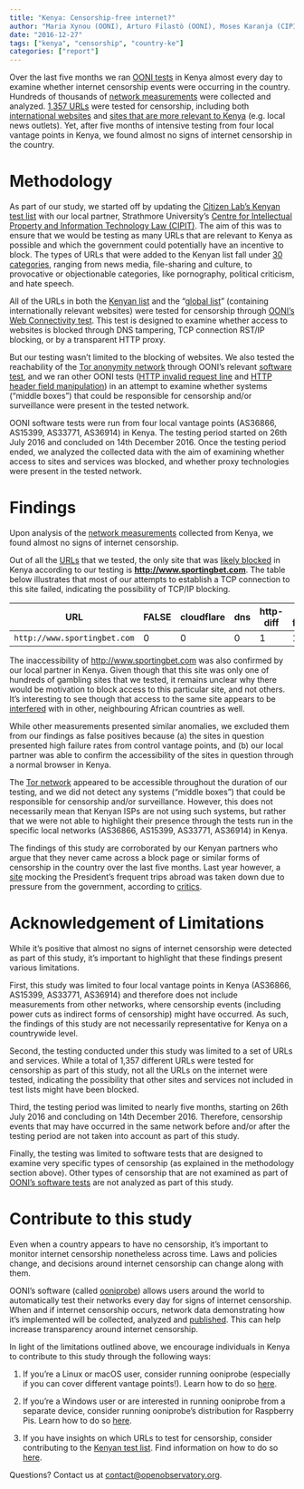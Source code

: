 ```yaml
---
title: "Kenya: Censorship-free internet?"
author: "Maria Xynou (OONI), Arturo Filastò (OONI), Moses Karanja (CIPIT)"
date: "2016-12-27"
tags: ["kenya", "censorship", "country-ke"]
categories: ["report"]
---
```


Over the last five months we ran [OONI tests](https://github.com/TheTorProject/ooni-probe) in Kenya almost every day to examine
whether internet censorship events were occurring in the country. Hundreds of
thousands of [network measurements](https://explorer.ooni.torproject.org/country/KE) were collected and analyzed. [1,357 URLs](https://github.com/citizenlab/test-lists/tree/master/lists) were
tested for censorship, including both [international websites](https://github.com/citizenlab/test-lists/blob/master/lists/global.csv) and [sites that are more relevant to Kenya](https://github.com/citizenlab/test-lists/blob/master/lists/ke.csv) (e.g. local news outlets). Yet, after five months of
intensive testing from four local vantage points in Kenya, we found almost no
signs of internet censorship in the country.

# Methodology

As part of our study, we started off by updating the [Citizen Lab’s Kenyan test list](https://github.com/citizenlab/test-lists/blob/master/lists/ke.csv) with our local partner, Strathmore University’s [Centre for Intellectual Property and Information Technology Law (CIPIT)](http://cipit.org/). The aim of this was to ensure
that we would be testing as many URLs that are relevant to Kenya as possible and
which the government could potentially have an incentive to block. The types of
URLs that were added to the Kenyan list fall under [30 categories](https://github.com/citizenlab/test-lists/blob/master/lists/00-proposed-category_codes.csv), ranging from
news media, file-sharing and culture, to provocative or objectionable
categories, like pornography, political criticism, and hate speech.

All of the URLs in both the [Kenyan list](https://github.com/citizenlab/test-lists/blob/master/lists/ke.csv) and the “[global list](https://github.com/citizenlab/test-lists/blob/master/lists/global.csv)” (containing
internationally relevant websites) were tested for censorship through [OONI’s Web Connectivity test](https://ooni.torproject.org/nettest/web-connectivity/). This test is designed to examine whether access to websites
is blocked through DNS tampering, TCP connection RST/IP blocking, or by a
transparent HTTP proxy.

But our testing wasn’t limited to the blocking of websites. We also tested the
reachability of the [Tor anonymity network](https://www.torproject.org/) through OONI’s relevant [software test](https://ooni.torproject.org/nettest/vanilla-tor/),
and we ran other OONI tests ([HTTP invalid request line](https://ooni.torproject.org/nettest/http-invalid-request-line/) and [HTTP header field manipulation](https://ooni.torproject.org/nettest/http-header-field-manipulation/)) in an attempt to examine whether systems (“middle boxes”) that
could be responsible for censorship and/or surveillance were present in the
tested network.

OONI software tests were run from four local vantage points (AS36866, AS15399,
AS33771, AS36914) in Kenya. The testing period started on 26th July 2016 and
concluded on 14th December 2016. Once the testing period ended, we analyzed the
collected data with the aim of examining whether access to sites and services
was blocked, and whether proxy technologies were present in the tested network.

# Findings

Upon analysis of the [network measurements](https://explorer.ooni.torproject.org/country/KE) collected from Kenya, we found almost
no signs of internet censorship.

Out of all the [URLs](https://github.com/citizenlab/test-lists/tree/master/lists) that we tested, the only site that was [likely blocked](https://explorer.ooni.torproject.org/measurement/20161107T075602Z_AS36914_TjQtUZ2q8AOROLbiBqVmR9IlueW8SBSg5Ng69aSWShud2mQeJb?input=http:%2F%2Fwww.sportingbet.com) in
Kenya according to our testing is **http://www.sportingbet.com**. The table below
illustrates that most of our attempts to establish a TCP connection to this site
failed, indicating the possibility of TCP/IP blocking.

| URL                        | FALSE | cloudflare | dns | http-diff | http-failure | tcp_ip | anomalies |
|----------------------------|-------|------------|-----|-----------|--------------|--------|-----------|
| `http://www.sportingbet.com` | 0     | 0          | 0   | 1         | 1            | 46     | 48        |

The inaccessibility of http://www.sportingbet.com was also confirmed by our
local partner in Kenya. Given though that this site was only one of hundreds of
gambling sites that we tested, it remains unclear why there would be motivation
to block access to this particular site, and not others. It’s interesting to see
though that access to the same site appears to be [interfered](https://explorer.ooni.torproject.org/measurement/20161221T000038Z_AS29032_6B7aAG70pQs8UxMERv9ffjDqbCyqzbWL2k5pVhzSynKZC5ep48?input=http:%2F%2Fwww.sportingbet.com) with in other,
neighbouring African countries as well.

While other measurements presented similar anomalies, we excluded them from our
findings as false positives because (a) the sites in question presented high
failure rates from control vantage points, and (b) our local partner was able to
confirm the accessibility of the sites in question through a normal browser in
Kenya.

The [Tor network](https://www.torproject.org/) appeared to be accessible throughout the duration of our
testing, and we did not detect any systems (“middle boxes”) that could be
responsible for censorship and/or surveillance. However, this does not
necessarily mean that Kenyan ISPs are not using such systems, but rather that we
were not able to highlight their presence through the tests run in the specific
local networks (AS36866, AS15399, AS33771, AS36914) in Kenya.

The findings of this study are corroborated by our Kenyan partners who argue
that they never came across a block page or similar forms of censorship in the
country over the last five months. Last year however, a [site](http://www.isuhuruinkenya.co.ke/) mocking the
President’s frequent trips abroad was taken down due to pressure from the
government, according to [critics](http://nairobinews.nation.co.ke/news/website-mocking-tourist-president-shut-down-after-pressure-from-above/).

# Acknowledgement of Limitations

While it’s positive that almost no signs of internet censorship were detected as
part of this study, it’s important to highlight that these findings present
various limitations.

First, this study was limited to four local vantage points in Kenya (AS36866,
AS15399, AS33771, AS36914) and therefore does not include measurements from
other networks, where censorship events (including power cuts as indirect forms
of censorship) might have occurred. As such, the findings of this study are not
necessarily representative for Kenya on a countrywide level.

Second, the testing conducted under this study was limited to a set of URLs and
services. While a total of 1,357 different URLs were tested for censorship as
part of this study, not all the URLs on the internet were tested, indicating the
possibility that other sites and services not included in test lists might have
been blocked.

Third, the testing period was limited to nearly five months, starting on 26th
July 2016 and concluding on 14th December 2016. Therefore, censorship events
that may have occurred in the same network before and/or after the testing
period are not taken into account as part of this study.

Finally, the testing was limited to software tests that are designed to examine
very specific types of censorship (as explained in the methodology section
above). Other types of censorship that are not examined as part of [OONI’s software tests](https://github.com/TheTorProject/ooni-probe) are not analyzed as part of this study.

# Contribute to this study

Even when a country appears to have no censorship, it’s important to monitor
internet censorship nonetheless across time. Laws and policies change, and
decisions around internet censorship can change along with them.

OONI’s software (called [ooniprobe](https://github.com/TheTorProject/ooni-probe)) allows users around the world to
automatically test their networks every day for signs of internet censorship.
When and if internet censorship occurs, network data demonstrating how it’s
implemented will be collected, analyzed and [published](https://explorer.ooni.torproject.org/world/). This can help increase
transparency around internet censorship.

In light of the limitations outlined above, we encourage individuals in Kenya to
contribute to this study through the following ways:

1. If you’re a Linux or macOS user, consider running ooniprobe (especially if you
can cover different vantage points!). Learn how to do so [here](https://ooni.torproject.org/install/ooniprobe/). 

2. If you’re a
Windows user or are interested in running ooniprobe from a separate device,
consider running ooniprobe’s distribution for Raspberry Pis. Learn how to do so
[here](https://ooni.torproject.org/install/lepidopter/). 

3. If you have insights on which URLs to test for censorship, consider
contributing to the [Kenyan test list](https://github.com/citizenlab/test-lists/blob/master/lists/ke.csv). Find information on how to do so [here](https://ooni.torproject.org/get-involved/contribute-test-lists/).

Questions? Contact us at contact@openobservatory.org.
